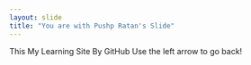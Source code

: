 ```yaml
---
layout: slide
title: "You are with Pushp Ratan's Slide"
---
```

This My Learning Site By GitHub
Use the left arrow to go back!
